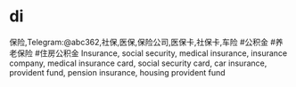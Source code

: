 # di
保险,Telegram:@abc362,社保,医保,保险公司,医保卡,社保卡,车险 #公积金 #养老保险 #住房公积金 Insurance, social security, medical insurance, insurance company, medical insurance card, social security card, car insurance, provident fund, pension insurance, housing provident fund
